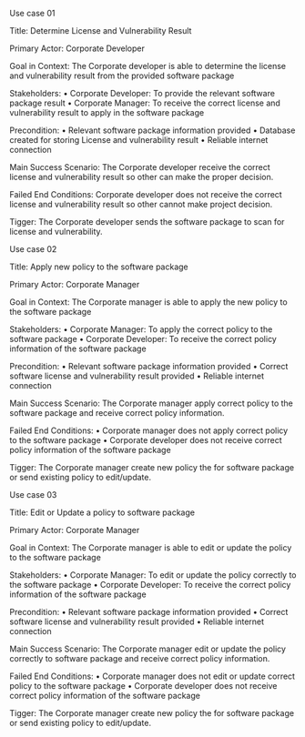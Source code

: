 
Use case 01

Title: Determine License and Vulnerability Result

Primary Actor: Corporate Developer

Goal in Context: The Corporate developer is able to determine the license and vulnerability result from the provided software package

Stakeholders:
•	Corporate Developer: To provide the relevant software package result
•	Corporate Manager: To receive the correct license and vulnerability result to apply in the software package

Precondition:
•	Relevant software package information provided
•	Database created for storing License and vulnerability result
•	Reliable internet connection

Main Success Scenario: The Corporate developer receive the correct license and vulnerability result so other can make the proper decision.

Failed End Conditions: Corporate developer does not receive the correct license and vulnerability result so other cannot make project decision.

Tigger: The Corporate developer sends the software package to scan for license and vulnerability.

Use case 02

Title: Apply new policy to the software package

Primary Actor: Corporate Manager

Goal in Context: The Corporate manager is able to apply the new policy to the software package

Stakeholders:
•	Corporate Manager: To apply the correct policy to the software package
•	Corporate Developer: To receive the correct policy information of the software package

Precondition:
•	Relevant software package information provided
•	Correct software license and vulnerability result provided
•	Reliable internet connection

Main Success Scenario: The Corporate manager apply correct policy to the software package and receive correct policy information.

Failed End Conditions:
•	Corporate manager does not apply correct policy to the software package
•	Corporate developer does not receive correct policy information of the software package

Tigger: The Corporate manager create new policy the for software package or send existing policy to edit/update.

Use case 03

Title: Edit or Update a policy to software package

Primary Actor: Corporate Manager

Goal in Context: The Corporate manager is able to edit or update the policy to the software package

Stakeholders:
•	Corporate Manager: To edit or update the policy correctly to the software package
•	Corporate Developer: To receive the correct policy information of the software package

Precondition:
•	Relevant software package information provided
•	Correct software license and vulnerability result provided
•	Reliable internet connection

Main Success Scenario: The Corporate manager edit or update the policy correctly to software package and receive correct policy information.

Failed End Conditions:
•	Corporate manager does not edit or update correct policy to the software package
•	Corporate developer does not receive correct policy information of the software package

Tigger: The Corporate manager create new policy the for software package or send existing policy to edit/update.
